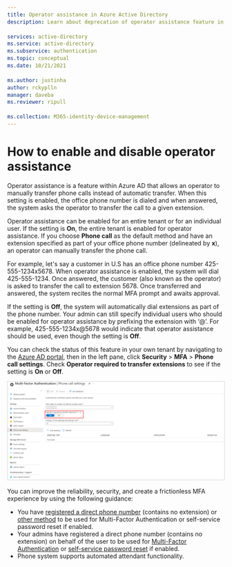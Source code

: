 ```yaml
---
title: Operator assistance in Azure Active Directory 
description: Learn about deprecation of operator assistance feature in Azure Active Directory

services: active-directory
ms.service: active-directory
ms.subservice: authentication
ms.topic: conceptual
ms.date: 10/21/2021

ms.author: justinha
author: rckyplln
manager: daveba
ms.reviewer: ripull

ms.collection: M365-identity-device-management
---
```

# How to enable and disable operator assistance

Operator assistance is a feature within Azure AD that allows an operator to manually transfer phone calls instead of automatic transfer. When this setting is enabled, the office phone number is dialed and when answered, the system asks the operator to transfer the call to a given extension.

Operator assistance can be enabled for an entire tenant or for an individual user. If the setting is **On**, the entire tenant is enabled for operator assistance. If you choose **Phone call** as the default method and have an extension specified as part of your office phone number (delineated by **x**), an operator can manually transfer the phone call.

For example, let's say a customer in U.S has an office phone number 425-555-1234x5678. When operator assistance is enabled, the system will dial 425-555-1234. Once answered, the customer (also known as the operator) is asked to transfer the call to extension 5678. Once transferred and answered, the system recites the normal MFA prompt and awaits approval.

If the setting is **Off**, the system will automatically dial extensions as part of the phone number. Your admin can still specify individual users who should be enabled for operator assistance by prefixing the extension with ‘@’. For example, 425-555-1234x@5678 would indicate that operator assistance should be used, even though the setting is **Off**.

You can check the status of this feature in your own tenant by navigating to the [Azure AD portal](https://ms.portal.azure.com/#blade/Microsoft_AAD_IAM/ActiveDirectoryMenuBlade), then in the left pane, click **Security** > **MFA** > **Phone call settings**. Check **Operator required to transfer extensions** to see if the setting is **On** or **Off**. 

![Screenshot of operator assistance settings](./media/concept-authentication-operator-assistance/settings.png)

You can improve the reliability, security, and create a frictionless MFA experience by using the following guidance:

- You have [registered a direct phone number](https://aka.ms/mfasetup) (contains no extension) or [other method](concept-authentication-methods.md) to be used for Multi-Factor Authentication or self-service password reset if enabled. 
- Your admins have registered a direct phone number (contains no extension) on behalf of the user to be used for [Multi-Factor Authentication](howto-mfa-userdevicesettings.md#add-authentication-methods-for-a-user) or [self-service password reset](tutorial-enable-sspr.md) if enabled. 
- Phone system supports automated attendant functionality. 
 
